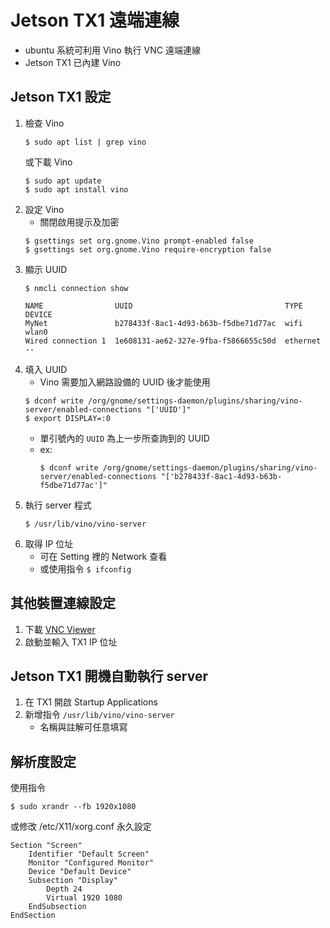 # Jetson TX1 遠端連線
- ubuntu 系統可利用 Vino 執行 VNC 遠端連線
- Jetson TX1 已內建 Vino

## Jetson TX1 設定
1. 檢查 Vino
    ```
    $ sudo apt list | grep vino
    ```
    或下載 Vino
    ```
    $ sudo apt update
    $ sudo apt install vino
    ```
2. 設定 Vino
    - 關閉啟用提示及加密
    ```
    $ gsettings set org.gnome.Vino prompt-enabled false
    $ gsettings set org.gnome.Vino require-encryption false
    ```
3. 顯示 UUID
    ```
    $ nmcli connection show
    ```
    ```
    NAME                UUID                                  TYPE      DEVICE 
    MyNet               b278433f-8ac1-4d93-b63b-f5dbe71d77ac  wifi      wlan0  
    Wired connection 1  1e608131-ae62-327e-9fba-f5866655c50d  ethernet  --
    ```
4. 填入 UUID
    - Vino 需要加入網路設備的 UUID 後才能使用
    ```
    $ dconf write /org/gnome/settings-daemon/plugins/sharing/vino-server/enabled-connections "['UUID']"
    $ export DISPLAY=:0
    ```
    - 單引號內的 ```UUID``` 為上一步所查詢到的 UUID
    - ex:
        ```
        $ dconf write /org/gnome/settings-daemon/plugins/sharing/vino-server/enabled-connections "['b278433f-8ac1-4d93-b63b-f5dbe71d77ac']"
        ```
5. 執行 server 程式
    ```
    $ /usr/lib/vino/vino-server
    ```
6. 取得 IP 位址
    - 可在 Setting 裡的 Network 查看
    - 或使用指令 ```$ ifconfig```

## 其他裝置連線設定
1. 下載 [VNC Viewer](https://www.realvnc.com/en/connect/download/viewer/)
2. 啟動並輸入 TX1 IP 位址

## Jetson TX1 開機自動執行 server
1. 在 TX1 開啟 Startup Applications
2. 新增指令 ```/usr/lib/vino/vino-server```
    - 名稱與註解可任意填寫

## 解析度設定
使用指令
```
$ sudo xrandr --fb 1920x1080
```
或修改 /etc/X11/xorg.conf 永久設定
```
Section "Screen"
    Identifier "Default Screen"
    Monitor "Configured Monitor"
    Device "Default Device"
    Subsection "Display"
        Depth 24
        Virtual 1920 1080
    EndSubsection
EndSection
```
